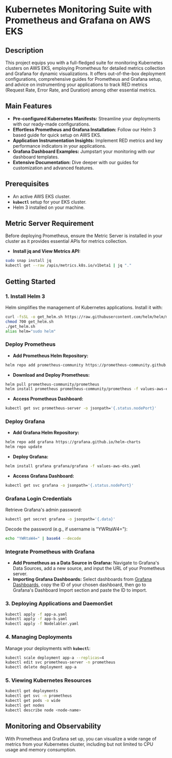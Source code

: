 # **Kubernetes Monitoring Suite with Prometheus and Grafana on AWS EKS**

## **Description**

This project equips you with a full-fledged suite for monitoring Kubernetes clusters on AWS EKS, employing Prometheus for detailed metrics collection and Grafana for dynamic visualizations. It offers out-of-the-box deployment configurations, comprehensive guides for Prometheus and Grafana setup, and advice on instrumenting your applications to track RED metrics (Request Rate, Error Rate, and Duration) among other essential metrics.

## **Main Features**

- **Pre-configured Kubernetes Manifests:** Streamline your deployments with our ready-made configurations.
- **Effortless Prometheus and Grafana Installation:** Follow our Helm 3 based guide for quick setup on AWS EKS.
- **Application Instrumentation Insights:** Implement RED metrics and key performance indicators in your applications.
- **Grafana Dashboard Examples:** Jumpstart your monitoring with our dashboard templates.
- **Extensive Documentation:** Dive deeper with our guides for customization and advanced features.

## **Prerequisites**

- An active AWS EKS cluster.
- **`kubectl`** setup for your EKS cluster.
- Helm 3 installed on your machine.

## **Metric Server Requirement**

Before deploying Prometheus, ensure the Metric Server is installed in your cluster as it provides essential APIs for metrics collection.

- **Install jq and View Metrics API:**

```bash
sudo snap install jq
kubectl get --raw /apis/metrics.k8s.io/v1beta1 | jq "."

```

## **Getting Started**

### **1. Install Helm 3**

Helm simplifies the management of Kubernetes applications. Install it with:

```bash
curl -fsSL -o get_helm.sh https://raw.githubusercontent.com/helm/helm/master/scripts/get-helm-3
chmod 700 get_helm.sh
./get_helm.sh
alias helm="sudo helm"
```

### **Deploy Prometheus**

- **Add Prometheus Helm Repository:**

```bash
helm repo add prometheus-community https://prometheus-community.github.io/helm-charts
```

- **Download and Deploy Prometheus:**

```bash
helm pull prometheus-community/prometheus
helm install prometheus prometheus-community/prometheus -f values-aws-eks.yaml
```

- **Access Prometheus Dashboard:**

```bash
kubectl get svc prometheus-server -o jsonpath='{.status.nodePort}'
```

### **Deploy Grafana**

- **Add Grafana Helm Repository:**

```bash
helm repo add grafana https://grafana.github.io/helm-charts
helm repo update
```

- **Deploy Grafana:**

```bash
helm install grafana grafana/grafana -f values-aws-eks.yaml
```

- **Access Grafana Dashboard:**

```bash
kubectl get svc grafana -o jsonpath='{.status.nodePort}'

```

### **Grafana Login Credentials**

Retrieve Grafana's admin password:

```bash
kubectl get secret grafana -o jsonpath='{.data}'
```

Decode the password (e.g., if username is "YWRtaW4="):

```bash
echo "YWRtaW4=" | base64 --decode
```

### **Integrate Prometheus with Grafana**

- **Add Prometheus as a Data Source in Grafana:** Navigate to Grafana's Data Sources, add a new source, and input the URL of your Prometheus server.
- **Importing Grafana Dashboards:** Select dashboards from [Grafana Dashboards](https://grafana.com/grafana/dashboards), copy the ID of your chosen dashboard, then go to Grafana's Dashboard Import section and paste the ID to import.

### **3. Deploying Applications and DaemonSet**

```bash
kubectl apply -f app-a.yaml
kubectl apply -f app-b.yaml
kubectl apply -f Nodelabler.yaml
```

### **4. Managing Deployments**

Manage your deployments with **`kubectl`**:

```bash
kubectl scale deployment app-a --replicas=4
kubectl edit svc prometheus-server -n prometheus
kubectl delete deployment app-a
```

### **5. Viewing Kubernetes Resources**

```bash
kubectl get deployments
kubectl get svc -n prometheus
kubectl get pods -o wide
kubectl get nodes
kubectl describe node <node-name>
```

## **Monitoring and Observability**

With Prometheus and Grafana set up, you can visualize a wide range of metrics from your Kubernetes cluster, including but not limited to CPU usage and memory consumption.
